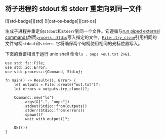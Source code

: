 ## 将子进程的 stdout 和 stderr 重定向到同一文件

[![std-badge]][std] [![cat-os-badge]][cat-os]

生成子进程并重定向`stdout`和`stderr`到同一个文件。它遵循与[run piped external
commands](#run-piped-external-commands)然而[`process::Stdio`]写入指定的文件。[`File::try_clone`]引用相同的文件句柄`stdout`和`stderr`. 它将确保两个句柄使用相同的光标位置写入。

下面的食谱相当于运行 unix shell 命令`ls . oops >out.txt 2>&1`.

```rust,no_run
use std::fs::File;
use std::io::Error;
use std::process::{Command, Stdio};

fn main() -> Result<(), Error> {
    let outputs = File::create("out.txt")?;
    let errors = outputs.try_clone()?;

    Command::new("ls")
        .args(&[".", "oops"])
        .stdout(Stdio::from(outputs))
        .stderr(Stdio::from(errors))
        .spawn()?
        .wait_with_output()?;

    Ok(())
}
```

[`file::try_clone`]: https://doc.rust-lang.org/std/fs/struct.File.html#method.try_clone
[`process::stdio`]: https://doc.rust-lang.org/std/process/struct.Stdio.html
